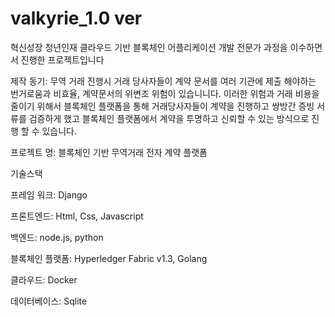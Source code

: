 # valkyrie_1.0 ver
혁신성장 청년인재 클라우드 기반 블록체인 어플리케이션 개발 전문가 과정을 이수하면서 진행한 프로젝트입니다

제작 동기: 무역 거래 진행시 거래 당사자들이 계약 문서를 여러 기관에 제출 해야하는 번거로움과 비효율, 계약문서의 위변조 위험이 있습니니다.  이러한 위험과 거래 비용을 줄이기 위해서 블록체인 플랫폼을 통해 거래당사자들이 계약을 진행하고 쌍방간 증빙 서류를 검증하게 했고 블록체인 플랫폼에서 계약을 투명하고 신뢰할 수 있는 방식으로 진행 할 수 있습니다.

프로젝트 명: 블록체인 기반 무역거래 전자 계약 플랫폼



기술스택

프레임 워크: Django

프론트엔드: Html, Css, Javascript

백엔드: node.js, python

블록체인 플랫폼: Hyperledger Fabric v1.3, Golang

클라우드: Docker

데이터베이스: Sqlite
